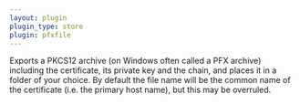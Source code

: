 ```yaml
---
layout: plugin
plugin_type: store
plugin: pfxfile
---
```

Exports a PKCS12 archive (on Windows often called a PFX archive) including the certificate, 
its private key and the chain, and places it in a folder of your choice. By default the 
file name will be the common name of the certificate (i.e. the primary host name), but 
this may be overruled.
